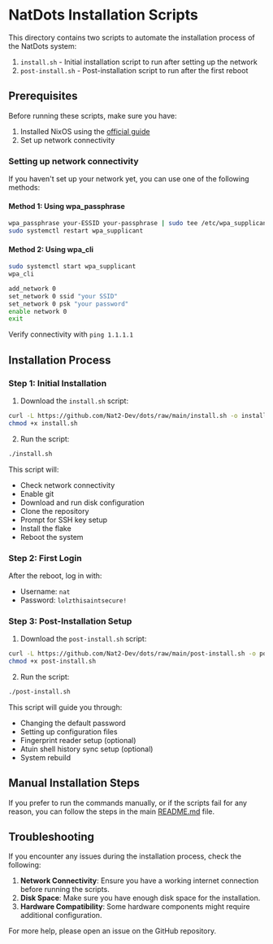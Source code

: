 # NatDots Installation Scripts

This directory contains two scripts to automate the installation process of the NatDots system:

1. `install.sh` - Initial installation script to run after setting up the network
2. `post-install.sh` - Post-installation script to run after the first reboot

## Prerequisites

Before running these scripts, make sure you have:

1. Installed NixOS using the [official guide](https://nixos.org/download.html)
2. Set up network connectivity

### Setting up network connectivity

If you haven't set up your network yet, you can use one of the following methods:

#### Method 1: Using wpa_passphrase

```bash
wpa_passphrase your-ESSID your-passphrase | sudo tee /etc/wpa_supplicant.conf 
sudo systemctl restart wpa_supplicant
```

#### Method 2: Using wpa_cli

```bash
sudo systemctl start wpa_supplicant
wpa_cli

add_network 0
set_network 0 ssid "your SSID"
set_network 0 psk "your password"
enable network 0
exit
```

Verify connectivity with `ping 1.1.1.1`

## Installation Process

### Step 1: Initial Installation

1. Download the `install.sh` script:

```bash
curl -L https://github.com/Nat2-Dev/dots/raw/main/install.sh -o install.sh
chmod +x install.sh
```

2. Run the script:

```bash
./install.sh
```

This script will:
- Check network connectivity
- Enable git
- Download and run disk configuration
- Clone the repository
- Prompt for SSH key setup
- Install the flake
- Reboot the system

### Step 2: First Login

After the reboot, log in with:
- Username: `nat`
- Password: `lolzthisaintsecure!`

### Step 3: Post-Installation Setup

1. Download the `post-install.sh` script:

```bash
curl -L https://github.com/Nat2-Dev/dots/raw/main/post-install.sh -o post-install.sh
chmod +x post-install.sh
```

2. Run the script:

```bash
./post-install.sh
```

This script will guide you through:
- Changing the default password
- Setting up configuration files
- Fingerprint reader setup (optional)
- Atuin shell history sync setup (optional)
- System rebuild

## Manual Installation Steps

If you prefer to run the commands manually, or if the scripts fail for any reason, you can follow the steps in the main [README.md](./README.md) file.

## Troubleshooting

If you encounter any issues during the installation process, check the following:

1. **Network Connectivity**: Ensure you have a working internet connection before running the scripts.
2. **Disk Space**: Make sure you have enough disk space for the installation.
3. **Hardware Compatibility**: Some hardware components might require additional configuration.

For more help, please open an issue on the GitHub repository.